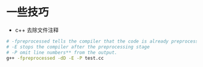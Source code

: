 # 一些技巧

* c++ 去除文件注释

```bash
# -fpreprocessed tells the compiler that the code is already preprocessed
# -E stops the compiler after the preprocessing stage
# -P omit line numbers** from the output.
g++ -fpreprocessed -dD -E -P test.cc
```
<!--stackedit_data:
eyJoaXN0b3J5IjpbMTEyMzIyOTQwNiwxNDQ2ODgwMjU5LC0xMj
EwMzY4NTYwLC0zMDE1NTYwN119
-->